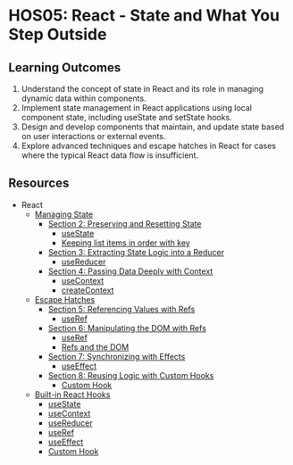 # HOS05: React - State and What You Step Outside
##  Learning Outcomes
1.	Understand the concept of state in React and its role in managing dynamic data within components.
2.	Implement state management in React applications using local component state, including useState and setState hooks.
3.	Design and develop components that maintain, and update state based on user interactions or external events.
4.	Explore advanced techniques and escape hatches in React for cases where the typical React data flow is insufficient.

## Resources
* React
  * [Managing State](https://react.dev/learn/managing-state)
    * [Section 2: Preserving and Resetting State](https://react.dev/learn/managing-state#preserving-and-resetting-state)
      * [useState](https://react.dev/reference/react/useState)
      * [Keeping list items in order with key](https://react.dev/learn/rendering-lists#keeping-list-items-in-order-with-key)
    * [Section 3: Extracting State Logic into a Reducer](https://react.dev/learn/managing-state#extracting-state-logic-into-a-reducer) 
      * [useReducer](https://react.dev/reference/react/useReducer)
    * [Section 4: Passing Data Deeply with Context](https://react.dev/learn/managing-state#passing-data-deeply-with-context)
      * [useContext](https://react.dev/reference/react/useContext)
      * [createContext](https://react.dev/reference/react/createContext)
  * [Escape Hatches](https://react.dev/learn/escape-hatches)
    * [Section 5: Referencing Values with Refs](https://react.dev/learn/escape-hatches#referencing-values-with-refs)
      * [useRef](https://react.dev/reference/react/useRef)
    * [Section 6: Manipulating the DOM with Refs](https://react.dev/learn/escape-hatches#manipulating-the-dom-with-refs)
      * [useRef](https://react.dev/reference/react/useRef)
      * [Refs and the DOM](https://react.dev/learn/referencing-values-with-refs#refs-and-the-dom)
    * [Section 7: Synchronizing with Effects](https://react.dev/learn/escape-hatches#synchronizing-with-effects)
      * [useEffect](https://react.dev/reference/react/useEffect)
    * [Section 8: Reusing Logic with Custom Hooks](https://react.dev/learn/escape-hatches#reusing-logic-with-custom-hooks)
      * [Custom Hook](https://react.dev/learn/reusing-logic-with-custom-hooks#custom-hooks-sharing-logic-between-components)
  * [Built-in React Hooks](https://react.dev/reference/react)
    * [useState](https://react.dev/reference/react/useState)
    * [useContext](https://react.dev/reference/react/useContext)
    * [useReducer](https://react.dev/reference/react/useReducer)
    * [useRef](https://react.dev/reference/react/useRef)
    * [useEffect](https://react.dev/reference/react/useEffect)
    * [Custom Hook](https://react.dev/learn/reusing-logic-with-custom-hooks#custom-hooks-sharing-logic-between-components)
